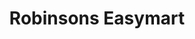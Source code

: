 ---
title: "Robinsons Easymart"
url: /quezon-city/robinsons-easymart-general-romulo-avenue/
shop: supermarket
---